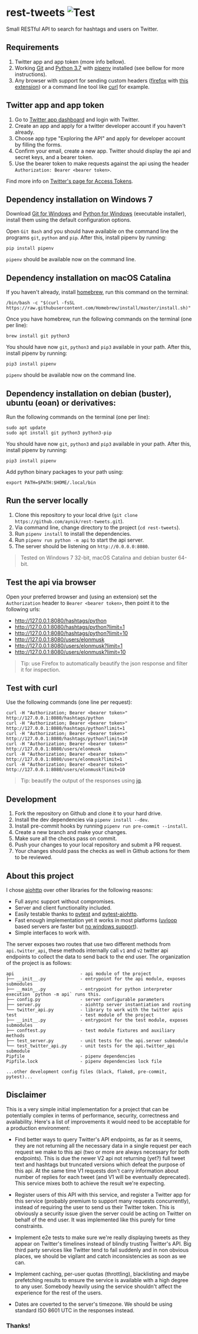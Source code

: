 # rest-tweets ![Test](https://github.com/aynik/rest-tweets/workflows/Test/badge.svg)

Small RESTful API to search for hashtags and users on Twitter.

## Requirements

1. Twitter app and app token (more info bellow).
2. Working [Git](https://git-scm.com/downloads) and [Python 3.7](https://www.python.org/downloads/release/python-379/) with [pipenv](https://pipenv-fork.readthedocs.io/en/latest/install.html) installed (see bellow for more instructions).
3. Any browser with support for sending custom headers ([firefox](https://www.mozilla.org/en-US/firefox/new/) with [this extension](https://addons.mozilla.org/en-US/firefox/addon/modify-header-value)) or a command line tool like [curl](https://help.ubidots.com/en/articles/2165289-learn-how-to-install-run-curl-on-windows-macosx-linux) for example.

## Twitter app and app token

1. Go to [Twitter app dashboard](https://developer.twitter.com/en/apps) and login with Twitter.
2. Create an app and apply for a twitter developer account if you haven't already.
3. Choose app type "Exploring the API" and apply for developer account by filling the forms.
4. Confirm your email, create a new app. Twitter should display the api and secret keys, and a bearer token.
5. Use the bearer token to make requests against the api using the header `Authorization: Bearer <bearer token>`.

Find more info on [Twitter's page for Access Tokens](https://developer.twitter.com/ja/docs/basics/authentication/guides/access-tokens).

## Dependency installation on Windows 7

Download [Git for Windows](https://gitforwindows.org) and [Python for Windows](https://www.python.org/downloads/windows/) (executable installer), install them using the default configuration options.

Open `Git Bash` and you should have available on the command line the programs `git`, `python` and `pip`. 
After this, install pipenv by running:

```shell
pip install pipenv
```

`pipenv` should be available now on the command line.

## Dependency installation on macOS Catalina

If you haven't already, install [homebrew](https://brew.sh/), run this command on the terminal:

```shell
/bin/bash -c "$(curl -fsSL https://raw.githubusercontent.com/Homebrew/install/master/install.sh)"
```

Once you have homebrew, run the following commands on the terminal (one per line):

```shell
brew install git python3
```

You should have now `git`, `python3` and `pip3` available in your path.
After this, install pipenv by running:

```shell
pip3 install pipenv
```

`pipenv` should be available now on the command line.

## Dependency installation on debian (buster), ubuntu (eoan) or derivatives:

Run the following commands on the terminal (one per line):

```shell
sudo apt update
sudo apt install git python3 python3-pip
```

You should have now `git`, `python3` and `pip3` available in your path.
After this, install pipenv by running:

```shell
pip3 install pipenv
```

Add python binary packages to your path using:

```shell
export PATH=$PATH:$HOME/.local/bin
```

## Run the server locally

1. Clone this repository to your local drive (`git clone https://github.com/aynik/rest-tweets.git`).
2. Via command line, change directory to the project (`cd rest-tweets`).
3. Run `pipenv install` to install the dependencies.
4. Run `pipenv run python -m api` to start the api server.
5. The server should be listening on `http://0.0.0.0:8080`.

> Tested on Windows 7 32-bit, macOS Catalina and debian buster 64-bit.

## Test the api via browser

Open your preferred browser and (using an extension) set the `Authorization` header to `Bearer <bearer token>`, then point it to the following urls:

- http://127.0.0.1:8080/hashtags/python
- http://127.0.0.1:8080/hashtags/python?limit=1
- http://127.0.0.1:8080/hashtags/python?limit=10
- http://127.0.0.1:8080/users/elonmusk
- http://127.0.0.1:8080/users/elonmusk?limit=1
- http://127.0.0.1:8080/users/elonmusk?limit=10

> Tip: use Firefox to automatically beautify the json response and filter it for inspection.

## Test with curl

Use the following commands (one line per request):

```shell
curl -H "Authorization; Bearer <bearer token>" http://127.0.0.1:8080/hashtags/python
curl -H "Authorization; Bearer <bearer token>" http://127.0.0.1:8080/hashtags/python?limit=1
curl -H "Authorization; Bearer <bearer token>" http://127.0.0.1:8080/hashtags/python?limit=10
curl -H "Authorization; Bearer <bearer token>" http://127.0.0.1:8080/users/elonmusk
curl -H "Authorization; Bearer <bearer token>" http://127.0.0.1:8080/users/elonmusk?limit=1
curl -H "Authorization; Bearer <bearer token>" http://127.0.0.1:8080/users/elonmusk?limit=10
```

> Tip: beautify the output of the responses using [jq](https://stedolan.github.io/jq/download/).

## Development

1. Fork the repository on Github and clone it to your hard drive.
2. Install the dev dependencies via `pipenv install --dev`.
3. Install pre-commit hooks by running `pipenv run pre-commit --install`.
4. Create a new branch and make your changes.
5. Make sure all the checks pass on commit.
6. Push your changes to your local repository and submit a PR request. 
7. Your changes should pass the checks as well in Github actions for them to be reviewed.

## About this project

I chose [aiohttp](https://docs.aiohttp.org/en/stable/) over other libraries for the following reasons:

- Full async support without compromises.
- Server and client functionality included.
- Easily testable thanks to [pytest](https://pytest.org/) and [pytest-aiohttp](https://github.com/aio-libs/pytest-aiohttp).
- Fast enough implementation yet it works in most platforms ([uvloop](https://github.com/MagicStack/uvloop) based servers are faster but [no windows support](https://github.com/MagicStack/uvloop/issues/14#issuecomment-575826367)).
- Simple interfaces to work with.

The server exposes two routes that use two different methods from `api.twitter_api`, these methods internally call `v1` and `v2` twitter api endpoints to collect the data to send back to the end user. The organization of the project is as follows:

```
api                         - api module of the project
├── __init__.py             - entrypoint for the api module, exposes submodules
├── __main__.py             - entrypoint for python interpreter execution `python -m api` runs this.
├── config.py               - server configurable parameters
├── server.py               - aiohttp server instantiation and routing
└── twitter_api.py          - library to work with the twitter apis
test                        - test module of the project
├── __init__.py             - entrypoint for the test module, exposes submodules
├── conftest.py             - test module fixtures and auxiliary methods
├── test_server.py          - unit tests for the api.server submodule 
└── test_twitter_api.py     - unit tests for the api.twitter_api submodule
Pipfile                     - pipenv dependencies
Pipfile.lock                - pipenv dependencies lock file

...other development config files (black, flake8, pre-commit, pytest)...
```

## Disclaimer

This is a very simple initial implementation for a project that can be potentially complex in terms of performance, security, correctness and availability. Here's a list of improvements it would need to be acceptable for a production environment:

- Find better ways to query Twitter's API endpoints, as far as it seems, they are not returning all the necessary data in a single request per each request we make to this api (two or more are always necessary for both endpoints). This is due the newer V2 api not returning (yet?) full tweet text and hashtags but truncated versions which defeat the purpose of this api. At the same time V1 requests don't carry information about number of replies for each tweet (and V1 will be eventually deprecated). This service mixes both to achieve the result we're expecting.

- Register users of this API with this service, and register a Twitter app for this service (probably premium to support many  requests concurrently), instead of requiring the user to send us their Twitter token. This is obviously a security issue given the server could be acting on Twitter on behalf of the end user. It was implemented like this purely for time constraints.

- Implement e2e tests to make sure we're really displaying tweets as they appear on Twitter's timelines instead of blindly trusting Twitter's API. Big third party services like Twitter tend to fail suddenly and in non obvious places, we should be vigilant and catch inconsistencies as soon as we can.

- Implement caching, per-user quotas (throttling), blacklisting and maybe prefetching results to ensure the service is available with a high degree to any user. Somebody heavily using the service shouldn't affect the experience for the rest of the users. 

- Dates are coverted to the server's timezone. We should be using standard ISO 8601 UTC in the responses instead.

### Thanks! 
